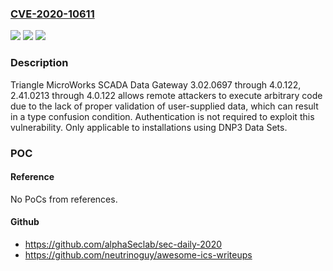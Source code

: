 ### [CVE-2020-10611](https://cve.mitre.org/cgi-bin/cvename.cgi?name=CVE-2020-10611)
![](https://img.shields.io/static/v1?label=Product&message=Triangle%20MicroWorks%20SCADA%20Data%20Gateway%203.02.0697%20through%204.0.122%2C%202.41.0213%20through%204.0.122&color=blue)
![](https://img.shields.io/static/v1?label=Version&message=Triangle%20MicroWorks%20SCADA%20Data%20Gateway%203.02.0697%20through%204.0.122%2C%202.41.0213%20through%204.0.122%20&color=brightgreen)
![](https://img.shields.io/static/v1?label=Vulnerability&message=ACCESS%20OF%20RESOURCE%20USING%20INCOMPATIBLE%20TYPE%20('TYPE%20CONFUSION')%20CWE-843&color=brightgreen)

### Description

Triangle MicroWorks SCADA Data Gateway 3.02.0697 through 4.0.122, 2.41.0213 through 4.0.122 allows remote attackers to execute arbitrary code due to the lack of proper validation of user-supplied data, which can result in a type confusion condition. Authentication is not required to exploit this vulnerability. Only applicable to installations using DNP3 Data Sets.

### POC

#### Reference
No PoCs from references.

#### Github
- https://github.com/alphaSeclab/sec-daily-2020
- https://github.com/neutrinoguy/awesome-ics-writeups

